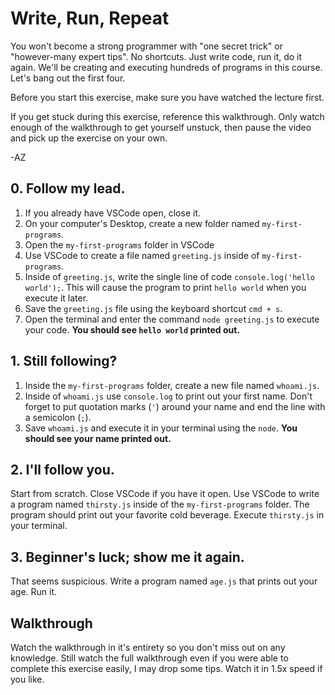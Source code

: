 # Write, Run, Repeat

You won't become a strong programmer with "one secret trick" or "however-many expert tips". No shortcuts. Just write code, run it, do it again. We'll be creating and executing hundreds of programs in this course. Let's bang out the first four.

Before you start this exercise, make sure you have watched the lecture first.

If you get stuck during this exercise, reference this walkthrough. Only watch enough of the walkthrough to get yourself
unstuck, then pause the video and pick up the exercise on your own.

-AZ

## 0. Follow my lead.


1. If you already have VSCode open, close it.
2. On your computer's Desktop, create a new folder named `my-first-programs`.
3. Open the `my-first-programs` folder in VSCode
4. Use VSCode to create a file named `greeting.js` inside of `my-first-programs`.
5. Inside of `greeting.js`, write the single line of code `console.log('hello world');`. This will cause the program to
   print `hello world` when you execute it later.
6. Save the `greeting.js` file using the keyboard shortcut `cmd + s`.
7. Open the terminal and enter the command `node greeting.js` to execute your code. **You should see `hello world`
   printed out.**

## 1. Still following?



1. Inside the `my-first-programs` folder, create a new file named `whoami.js`.
2. Inside of `whoami.js` use `console.log` to print out your first name. Don't forget to put quotation marks (`'`)
   around your name and end the line with a semicolon (`;`).
3. Save `whoami.js` and execute it in your terminal using the `node`. **You should see your name printed out.**

## 2. I'll follow you.

Start from scratch. Close VSCode if you have it open. Use VSCode to write a program named `thirsty.js` inside of the
`my-first-programs` folder. The program should print out your favorite cold beverage. Execute `thirsty.js` in your
terminal.

## 3. Beginner's luck; show me it again.

That seems suspicious. Write a program named `age.js` that prints out your age. Run it.

## Walkthrough

Watch the walkthrough in it's entirety so you don't miss out on any knowledge. Still watch the full walkthrough even if
you were able to complete this exercise easily, I may drop some tips. Watch it in 1.5x speed if you like.
